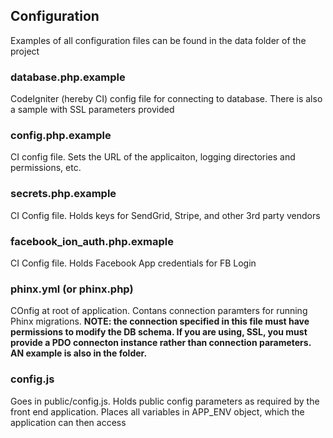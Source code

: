 ## Configuration

Examples of all configuration files can be found in the data folder of the project

### database.php.example

CodeIgniter (hereby CI) config file for connecting to database. There is also a sample with SSL parameters provided

### config.php.example

CI config file. Sets the URL of the applicaiton, logging directories and permissions, etc.

### secrets.php.example

CI Config file. Holds keys for SendGrid, Stripe, and other 3rd party vendors

### facebook_ion_auth.php.exmaple

CI Config file. Holds Facebook App credentials for FB Login

### phinx.yml (or phinx.php)

COnfig at root of application. Contans connection paramters for running Phinx migrations.
**NOTE: the connection specified in this file must have permissions to modify the DB schema. If you are using,
SSL, you must provide a PDO connecton instance rather than connection parameters. AN example is also in the folder.**

### config.js

Goes in public/config.js. Holds public config parameters as required by the front end application. Places all variables in APP_ENV object,
which the application can then access
